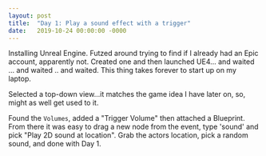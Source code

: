 ```yaml
---
layout: post
title:  "Day 1: Play a sound effect with a trigger"
date:   2019-10-24 00:00:00 -0000
---
```


Installing Unreal Engine. Futzed around trying to find if I already had an Epic account, apparently not. Created one and then launched UE4... and waited ... and waited .. and waited. This thing takes forever to start up on my laptop.

Selected a top-down view...it matches the game idea I have later on, so, might as well get used to it.

Found the `Volumes`, added a "Trigger Volume" then attached a Blueprint. From there it was easy to drag a new node from the event, type 'sound' and pick "Play 2D sound at location". Grab the actors location, pick a random sound, and done with Day 1.
